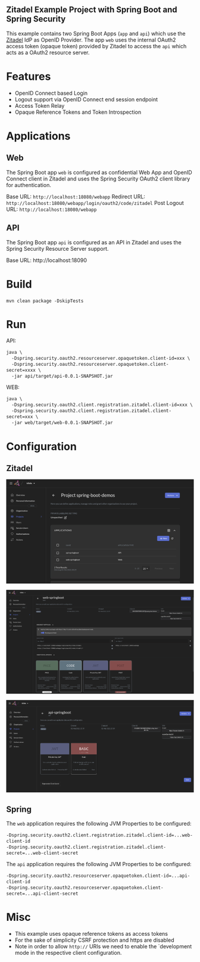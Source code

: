 Zitadel Example Project with Spring Boot and Spring Security
----

This example contains two Spring Boot Apps (`app` and `api`) which use the [Zitadel](https://zitadel.ch/) IdP as OpenID Provider.
The app `web` uses the internal OAuth2 access token (opaque token) provided by Zitadel to access the `api` which acts as a OAuth2 resource server.

# Features
- OpenID Connect based Login
- Logout support via OpenID Connect end session endpoint
- Access Token Relay
- Opaque Reference Tokens and Token Introspection

# Applications

## Web

The Spring Boot app `web` is configured as confidential Web App and OpenID Connect client in Zitadel and uses the Spring Security OAuth2 client library
for authentication.

Base URL: `http://localhost:18080/webapp`
Redirect URL: `http://localhost:18080/webapp/login/oauth2/code/zitadel`
Post Logout URL: `http://localhost:18080/webapp`

## API

The Spring Boot app `api` is configured as an API in Zitadel and uses the Spring Security Resource Server support.

Base URL: http://localhost:18090

# Build

```
mvn clean package -DskipTests
```

# Run

API:
```
java \
  -Dspring.security.oauth2.resourceserver.opaquetoken.client-id=xxx \
  -Dspring.security.oauth2.resourceserver.opaquetoken.client-secret=xxxx \
  -jar api/target/api-0.0.1-SNAPSHOT.jar
```

WEB:
```
java \
  -Dspring.security.oauth2.client.registration.zitadel.client-id=xxx \
  -Dspring.security.oauth2.client.registration.zitadel.client-secret=xxx \
  -jar web/target/web-0.0.1-SNAPSHOT.jar 
```

# Configuration

## Zitadel

![Client Configurations](spring-boot-zitadel-config.png)

![Web App Configurations](spring-boot-zitadel-config-web-app2.png)

![API App Configurations](spring-boot-zitadel-config-api-app.png)

## Spring

The `web` application requires the following JVM Properties to be configured:
```
-Dspring.security.oauth2.client.registration.zitadel.client-id=...web-client-id
-Dspring.security.oauth2.client.registration.zitadel.client-secret=...web-client-secret
```

The `api` application requires the following JVM Properties to be configured:
```
-Dspring.security.oauth2.resourceserver.opaquetoken.client-id=...api-client-id
-Dspring.security.oauth2.resourceserver.opaquetoken.client-secret=...api-client-secret
```

# Misc

- This example uses opaque reference tokens as access tokens
- For the sake of simplicity CSRF protection and https are disabled
- Note in order to allow `http://` URIs we need to enable the `development mode in the respective client configuration.